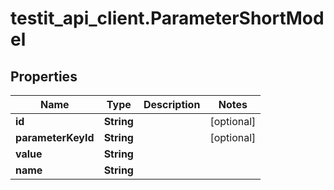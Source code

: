 # testit_api_client.ParameterShortModel

## Properties

Name | Type | Description | Notes
------------ | ------------- | ------------- | -------------
**id** | **String** |  | [optional] 
**parameterKeyId** | **String** |  | [optional] 
**value** | **String** |  | 
**name** | **String** |  | 


